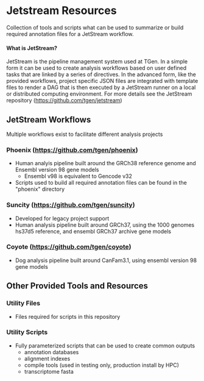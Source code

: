 # Jetstream Resources
Collection of tools and scripts what can be used to summarize or build required annotation files for a JetStream workflow.

#### What is JetStream?
JetStream is the pipeline management system used at TGen. In a simple form it can be used to create analysis workflows
based on user defined tasks that are linked by a series of directives. In the advanced form, like the provided workflows,
project specific JSON files are integrated with template files to render a DAG that is then executed by a JetStream runner
on a local or distributed computing environment. For more details see the JetStream repository (https://github.com/tgen/jetstream) 

## JetStream Workflows
Multiple workflows exist to facilitate different analysis projects

### Phoenix (https://github.com/tgen/phoenix)
* Human analyis pipeline built around the GRCh38 reference genome and Ensembl version 98 gene models
  * Ensembl v98 is equivalent to Gencode v32
* Scripts used to build all required annotation files can be found in the "phoenix" directory

### Suncity (https://github.com/tgen/suncity)
* Developed for legacy project support
* Human analysis pipeline built around GRCh37, using the 1000 genomes hs37d5 reference, and ensembl GRCh37 archive gene models

### Coyote (https://github.com/tgen/coyote)
* Dog analysis pipeline built around CanFam3.1, using ensembl version 98 gene models

## Other Provided Tools and Resources
### Utility Files
* Files required for scripts in this repository

### Utility Scripts
* Fully parameterized scripts that can be used to create common outputs
  * annotation databases
  * alignment indexes
  * compile tools (used in testing only, production install by HPC)
  * transcriptome fasta